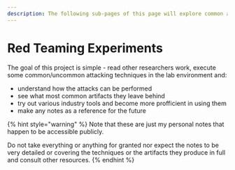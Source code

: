 ```yaml
---
description: The following sub-pages of this page will explore common attacking techniques
---
```


# Red Teaming Experiments

The goal of this project is simple - read other researchers work, execute some common/uncommon attacking techniques in the lab environment and:

* understand how the attacks can be performed 
* see what most common artifacts they leave behind 
* try out various industry tools and become more profficient in using them
* make any notes as a reference for the future

{% hint style="warning" %}
Note that these are just my personal notes that happen to be accessible publicly.   
  
Do not take everything or anything for granted nor expect the notes to be very detailed or covering the techniques or the artifacts they produce in full and consult other resources.
{% endhint %}

